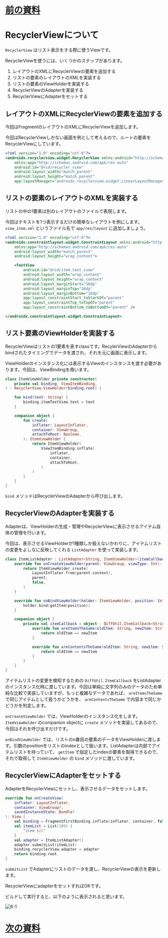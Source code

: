 # [前の資料](./05-よく使うViewの紹介.md)
# RecyclerViewについて

`RecyclerView` はリスト表示をする際に使うViewです。

RecyclerViewを使うには、いくつかのステップがあります。

1. レイアウトのXMLにRecyclerViewの要素を追加する
2. リストの要素のレイアウトのXMLを実装する
3. リストの要素のViewHolderを実装する
4. RecyclerViewのAdapterを実装する
5. RecyclerViewにAdapterをセットする

## レイアウトのXMLにRecyclerViewの要素を追加する

今回はFragmentのレイアウトのXMLにRecyclerViewを追加します。

今回はRecyclerViewしかない画面を例として考えるので、ルートの要素をRecyclerViewにしています。

```xml
<?xml version="1.0" encoding="utf-8"?>
<androidx.recyclerview.widget.RecyclerView xmlns:android="http://schemas.android.com/apk/res/android"
    xmlns:app="http://schemas.android.com/apk/res-auto"
    android:id="@+id/recycler_view"
    android:layout_width="match_parent"
    android:layout_height="match_parent"
    app:layoutManager="androidx.recyclerview.widget.LinearLayoutManager" />
```

## リストの要素のレイアウトのXMLを実装する

リストの中の1要素は別のレイアウトのファイルで表現します。

今回はテキストを1つ表示するだけの簡単なレイアウトを例にします。 `view_item.xml` というファイル名で `app/res/layout` に追加しましょう。

```xml
<?xml version="1.0" encoding="utf-8"?>
<androidx.constraintlayout.widget.ConstraintLayout xmlns:android="http://schemas.android.com/apk/res/android"
    xmlns:app="http://schemas.android.com/apk/res-auto"
    android:layout_width="match_parent"
    android:layout_height="wrap_content">

    <TextView
        android:id="@+id/item_text_view"
        android:layout_width="wrap_content"
        android:layout_height="wrap_content"
        android:layout_marginStart="16dp"
        android:layout_marginTop="16dp"
        android:layout_marginBottom="16dp"
        app:layout_constraintStart_toStartOf="parent"
        app:layout_constraintTop_toTopOf="parent"
        app:layout_constraintBottom_toBottomOf="parent" />

</androidx.constraintlayout.widget.ConstraintLayout>
```

## リスト要素のViewHolderを実装する

RecyclerViewはリストの1要素を表すclassです。RecylerViewのAdapterからbindされたタイミングでデータを渡され、それを元に画面に表示します。

ViewHolderのインスタンス化には表示するViewのインスタンスを渡す必要があります。今回は、ViewBindingを用います。

```kotlin
class ItemViewHolder private constructor(
    private val binding: ViewItemBinding,
) : RecyclerView.ViewHolder(binding.root) {

    fun bind(text: String) {
        binding.itemTextView.text = text
    }

    companion object {
        fun create(
            inflater: LayoutInflater,
            container: ViewGroup,
            attachToRoot: Boolean,
        ): ItemViewHolder {
            return ItemViewHolder(
                ViewItemBinding.inflate(
                    inflater,
                    container,
                    attachToRoot,
                )
            )
        }
    }
}
```

`bind` メソッドはRecyclerViewのAdapterから呼び出します。

## RecyclerViewのAdapterを実装する

Adapterは、ViewHolderの生成・管理やRecyclerViewに表示させるアイテム自体の管理を行います。

今回は、表示させるViewHolderが1種類しか扱えないかわりに、アイテムリストの変更をよしなに反映してくれる `ListAdapter` を使って実装します。

```kotlin
class ItemListAdapter : ListAdapter<String, ItemViewHolder>(itemCallback) {
    override fun onCreateViewHolder(parent: ViewGroup, viewType: Int): ItemViewHolder {
        return ItemViewHolder.create(
            LayoutInflater.from(parent.context),
            parent,
            false,
        )
    }

    override fun onBindViewHolder(holder: ItemViewHolder, position: Int) {
        holder.bind(getItem(position))
    }

    companion object {
        private val itemCallback = object : DiffUtil.ItemCallback<String>() {
            override fun areItemsTheSame(oldItem: String, newItem: String): Boolean {
                return oldItem == newItem
            }

            override fun areContentsTheSame(oldItem: String, newItem: String): Boolean {
                return oldItem == newItem
            }
        }
    }
}
```

アイテムリストの変更を検知するための `DiffUtil.ItemCallback` をListAdapterのインスタンス化時に渡しています。今回は単純に文字列のみのデータのため単純な比較で実装していますが、もっと複雑なデータであれば、 `areItemsTheSame` で同じアイテムとして扱うかどうかを、 `areContentsTheSame` で内容まで同じかどうかを判定します。

`onCreateViewHolder` では、ViewHolderのインスタンス化をします。 `ItemViewHolder` のcompanion objectに `create` メソッドを実装してあるので、今回はそれを呼び出すだけです。

`onBindViewHolder` では、リストのn番目の要素のデータをViewHolderに渡します。引数のpositionをリストのindexとして扱います。ListAdapterは内部でアイテムリストを持っていて、 `getItem` で指定したindexの要素を取得できるので、それで取得して `ItemViewHolder` の `bind` メソッドに渡しています。

## RecyclerViewにAdapterをセットする

AdapterをRecyclerViewにセットし、表示させるデータをセットします。

```kotlin
override fun onCreateView(
    inflater: LayoutInflater,
    container: ViewGroup?,
    savedInstanceState: Bundle?
): View {
    val binding = FragmentFirstBinding.inflate(inflater, container, false)
    val itemList = List(100) {
        "item $it"
    }
    val adapter = ItemListAdapter()
    adapter.submitList(itemList)
    binding.recyclerView.adapter = adapter
    return binding.root
}
```

`submitList` でAdapterにリストのデータを渡し、RecyclerViewの表示を更新します。

RecyclerViewにadapterをセットすればOKです。

ビルドして実行すると、以下のように表示されると思います。

![6-1](image/6-1.png)

# [次の資料](./07-ImageViewでネットワークの画像を表示する.md)